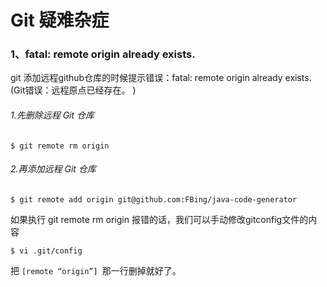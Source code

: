 # Git 疑难杂症

### 1、fatal: remote origin already exists. 
git 添加远程github仓库的时候提示错误：fatal: remote origin already exists. 
(Git错误：远程原点已经存在。 )

###### 1.先删除远程 Git 仓库
`$ git remote rm origin`

###### 2.再添加远程 Git 仓库
`$ git remote add origin git@github.com:FBing/java-code-generator`

如果执行 git remote rm origin 报错的话，我们可以手动修改gitconfig文件的内容
```
$ vi .git/config
```
把 `[remote “origin”] `那一行删掉就好了。
<br><br><br>
